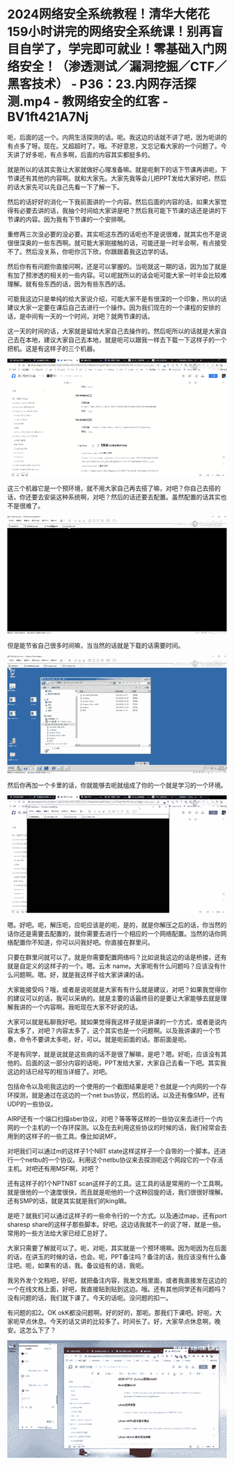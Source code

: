 # 2024网络安全系统教程！清华大佬花159小时讲完的网络安全系统课！别再盲目自学了，学完即可就业！零基础入门网络安全！（渗透测试／漏洞挖掘／CTF／黑客技术） - P36：23.内网存活探测.mp4 - 教网络安全的红客 - BV1ft421A7Nj

呃，后面的这一个。内网生活探测的话。呃。我这边的话就不讲了吧，因为呃讲的有点多了呀。现在。又超超时了。哦。不好意思，又忘记看大家的一个问题了。今天讲了好多呃，有点多啊，后面的内容其实都挺多的。

就是所以的话其实我让大家就做好心理准备嘛。就是呃剩下的话下节课再讲呃，下节课还有其他的内容啊。就和大家先。大家先我等会儿把PPT发给大家好吧，然后的话大家先可以先自己先看一下了解一下。

然后的话好好的消化一下我前面讲的一个内容。然后后面的内容的话，如果大家觉得有必要去讲的话，我抽个时间给大家讲是吧？然后我可能下节课的话还是讲的下节课的内容。因为我有下节课的一个安排啊。

重修两三次没必要的没必要。其实呃这东西的话呃也不是说很难，就其实也不是说很很深奥的一些东西啊。就可能大家刚接触的话，可能还是一时半会啊，有点接受不了。然后没关系，你呃你沉下欣，你跟跟着我这边学的话。

然后你有有问题你直接问啊，还是可以掌握的。当呃就这一期的话，因为加了就是有加了预渗透的相关的一些内容。可以呢就所以的话会呃可能大家一时半会比较难理解。就有些东西的话，因为有些东西的话。

可能我这边只是单纯的给大家说介绍，可能大家不是有很深的一个印象，所以的话建议大家一定要在课后自己去进行一个操作。因为我们现在的一个课程的安排的话，是中间有一天的一个时间，对吧？就两节课的话。

这一天的时间的话，大家就是留给大家自己去操作的。然后呃所以的话就是大家自己去在本地，建议大家自己去本地，就是呃可以跟我一样去下载一下这样子的一个把机。这是有这样子的三个机器。



![](img/8c4b31bc46123ef38cbd269d23ca735f_1.png)

这三个机器它是一个预环境，就不用大家自己再去搭了嘛，对吧？你自己去搭的话，你还要去安装这种系统啊，对吧？然后的话还要去配置。虽然配置的话其实也不是很难了。



![](img/8c4b31bc46123ef38cbd269d23ca735f_3.png)

但是能节省自己很多时间嘛，当当然的话就是下载的话需要时间。

![](img/8c4b31bc46123ef38cbd269d23ca735f_5.png)

然后你再加一个卡里的话，你就能够去呃就组成了你的一个就是学习的一个环境。

![](img/8c4b31bc46123ef38cbd269d23ca735f_7.png)

嗯。好吧。呃，解压呃，应呃应该是的呃，是的，就是你解压之后的话，你当然的话你还是需要去配置的，就你需要去进行一个相应的一个网络配置。当然的话你网络配置你不知道，你可以问我好吧。你直接在群里问。

只要在群里问就可以了。就是你需要配置网络吗？比如说我这边的话是桥接，还有就是自定义的这样子的一个。嗯。云木 name。大家呃有什么问题吗？应该没有什么问题啊。嗯。好，就是我这样子给大家讲课的话。

大家能接受吗？哦，或者是说呃就是大家有有什么就是建议，对吧？如果我觉得你的建议可以的话，我可以采纳的。就是主要的话最终目的是要让大家能够去就是理解我讲的一个内容啊。我呃现在大家不好说的话。

大家可以就是私聊我好吧。就如果觉得我这样子就是讲课的一个方式，或者是说内容太多了，对吧？内容太多了，这个其实也是一个问题啊。以及我讲课的一个节奏，命令不要讲太多呃，好，可以。就是呃前面的话。那前面是呃。

不是有同学，就是说就是这些病的话不是很了解嘛，是吧？嗯。好呃，应该没有其他的。后面的这一部分内容的话呃，PPT发给大家，大家自己去看一下吧。其实我这边的话已经写的相当详细了。对吧。

包括命令以及呃我这边的一个使用的一个截图结果是吧？也就是一个内网的一个存环探测，就是通过在这边的一个net bus协议，然后的话。以及还有像SMP。还有UDP的一些协议。

AIRP还有一个端口扫描sber协议，对吧？等等等这样的一些协议来去进行一个内网的一个主机的一个存环探测。以及在去利用这些协议的时候的话，我们经常会去用到的这样子的一些工具。像比如说MF。

对吧我们可以通过m的这样子1个NBT state这样这样子一个自带的一个脚本。还进行一个netbu的一个协议。利用这个netbu协议来去探测呃这个网段它的一个存活主机。对吧还有用MSF啊，对吧？

还有这样子的1个NPTNBT scan这样子的工具。这工具的话是常用的一个工具啊。就是很他的一个速度很快，而且就是呃他的一个这种回旋的话，我们很很好理解。还有SMP的话，就是其实就是我们的king嘛。

是吧？就我们可以通过这样子的一些命令行的一个方式。以及通过map，还有port sharesp share的这样子那些脚本。好吧。这边话我就不一的说了呀，就是一些。常用的一些方法给大家已经汇总好了。

大家只需要了解就可以了。呃，对呃，其实就是一个预环境嘛。因为呃因为在后面的话，在讲玉的时候的话，也会。呃，PPT备注吗？备注的话，我应该没有什么备注吧。呃，如果有的话，我。备议组有的话，我呃。

我另外发个文档吧，好吧，就把备注内容，我发文档里面，或者我直接发在这边的一个在线文档上面，好吧，我直接贴到贴到这边。哦。还有其他同学还有问题吗？没有问题的话，我们就下课了。今天的话呃。没问题的扣一。

有问题的扣2。OK okK都没问题啊。好的好的，那呃。那我们下课吧。好呃，大家呃早点休息。今天的话又讲的比较多了。时间长了。好，大家早点休息啊，晚安。这怎么下了？



![](img/8c4b31bc46123ef38cbd269d23ca735f_9.png)